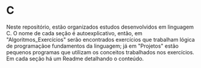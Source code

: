 # C

Neste repositório, estão organizados estudos desenvolvidos em linguagem C.
O nome de cada seção é autoexplicativo, então, em "Algoritmos_Exercícios" serão encontrados exercícios que trabalham lógica de programaçãoe fundamentos da linguagem; já em "Projetos" estão pequenos programas que utilizam os conceitos trabalhados nos exercícios. Em cada seção há um Readme detalhando o conteúdo.